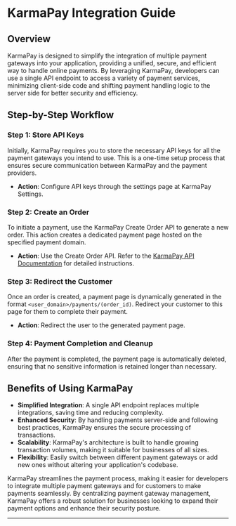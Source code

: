 # KarmaPay Integration Guide

## Overview

KarmaPay is designed to simplify the integration of multiple payment gateways into your application, providing a unified, secure, and efficient way to handle online payments. By leveraging KarmaPay, developers can use a single API endpoint to access a variety of payment services, minimizing client-side code and shifting payment handling logic to the server side for better security and efficiency.

## Step-by-Step Workflow

### Step 1: Store API Keys

Initially, KarmaPay requires you to store the necessary API keys for all the payment gateways you intend to use. This is a one-time setup process that ensures secure communication between KarmaPay and the payment providers.

- **Action**: Configure API keys through the settings page at KarmaPay Settings.

### Step 2: Create an Order

To initiate a payment, use the KarmaPay Create Order API to generate a new order. This action creates a dedicated payment page hosted on the specified payment domain.

- **Action**: Use the Create Order API. Refer to the [KarmaPay API Documentation](https://karmapay.docs.api) for detailed instructions.

### Step 3: Redirect the Customer

Once an order is created, a payment page is dynamically generated in the format `<user_domain>/payments/(order_id)`. Redirect your customer to this page for them to complete their payment.

- **Action**: Redirect the user to the generated payment page.

### Step 4: Payment Completion and Cleanup

After the payment is completed, the payment page is automatically deleted, ensuring that no sensitive information is retained longer than necessary.

## Benefits of Using KarmaPay

- **Simplified Integration**: A single API endpoint replaces multiple integrations, saving time and reducing complexity.
- **Enhanced Security**: By handling payments server-side and following best practices, KarmaPay ensures the secure processing of transactions.
- **Scalability**: KarmaPay's architecture is built to handle growing transaction volumes, making it suitable for businesses of all sizes.
- **Flexibility**: Easily switch between different payment gateways or add new ones without altering your application's codebase.

KarmaPay streamlines the payment process, making it easier for developers to integrate multiple payment gateways and for customers to make payments seamlessly. By centralizing payment gateway management, KarmaPay offers a robust solution for businesses looking to expand their payment options and enhance their security posture.

---

